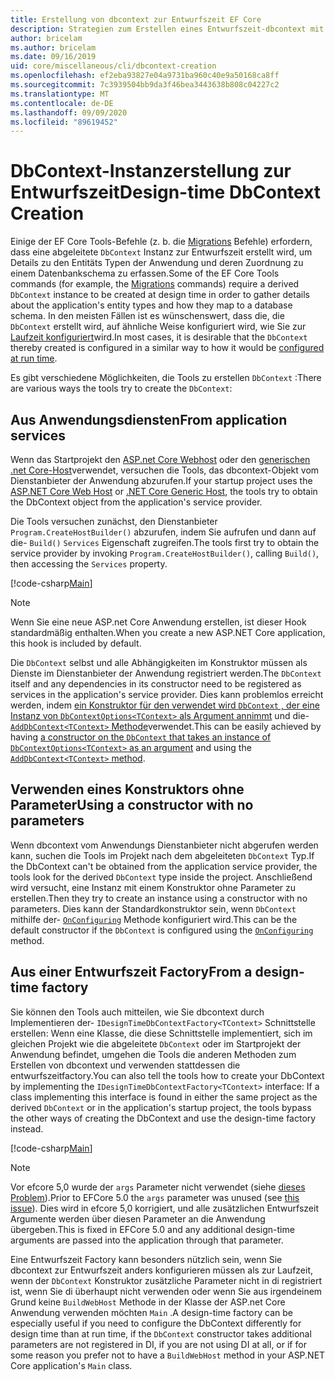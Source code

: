 ```yaml
---
title: Erstellung von dbcontext zur Entwurfszeit EF Core
description: Strategien zum Erstellen eines Entwurfszeit-dbcontext mit Entity Framework Core
author: bricelam
ms.author: bricelam
ms.date: 09/16/2019
uid: core/miscellaneous/cli/dbcontext-creation
ms.openlocfilehash: ef2eba93827e04a9731ba960c40e9a50168ca8ff
ms.sourcegitcommit: 7c3939504bb9da3f46bea3443638b808c04227c2
ms.translationtype: MT
ms.contentlocale: de-DE
ms.lasthandoff: 09/09/2020
ms.locfileid: "89619452"
---
```

# <a name="design-time-dbcontext-creation"></a><span data-ttu-id="801c3-103">DbContext-Instanzerstellung zur Entwurfszeit</span><span class="sxs-lookup"><span data-stu-id="801c3-103">Design-time DbContext Creation</span></span>

<span data-ttu-id="801c3-104">Einige der EF Core Tools-Befehle (z. b. die [Migrations][1] Befehle) erfordern, dass eine abgeleitete `DbContext` Instanz zur Entwurfszeit erstellt wird, um Details zu den Entitäts Typen der Anwendung und deren Zuordnung zu einem Datenbankschema zu erfassen.</span><span class="sxs-lookup"><span data-stu-id="801c3-104">Some of the EF Core Tools commands (for example, the [Migrations][1] commands) require a derived `DbContext` instance to be created at design time in order to gather details about the application's entity types and how they map to a database schema.</span></span> <span data-ttu-id="801c3-105">In den meisten Fällen ist es wünschenswert, dass die, die `DbContext` erstellt wird, auf ähnliche Weise konfiguriert wird, wie Sie zur [Laufzeit konfiguriert][2]wird.</span><span class="sxs-lookup"><span data-stu-id="801c3-105">In most cases, it is desirable that the `DbContext` thereby created is configured in a similar way to how it would be [configured at run time][2].</span></span>

<span data-ttu-id="801c3-106">Es gibt verschiedene Möglichkeiten, die Tools zu erstellen `DbContext` :</span><span class="sxs-lookup"><span data-stu-id="801c3-106">There are various ways the tools try to create the `DbContext`:</span></span>

## <a name="from-application-services"></a><span data-ttu-id="801c3-107">Aus Anwendungsdiensten</span><span class="sxs-lookup"><span data-stu-id="801c3-107">From application services</span></span>

<span data-ttu-id="801c3-108">Wenn das Startprojekt den [ASP.net Core Webhost][3] oder den [generischen .net Core-Host][4]verwendet, versuchen die Tools, das dbcontext-Objekt vom Dienstanbieter der Anwendung abzurufen.</span><span class="sxs-lookup"><span data-stu-id="801c3-108">If your startup project uses the [ASP.NET Core Web Host][3] or [.NET Core Generic Host][4], the tools try to obtain the DbContext object from the application's service provider.</span></span>

<span data-ttu-id="801c3-109">Die Tools versuchen zunächst, den Dienstanbieter `Program.CreateHostBuilder()` abzurufen, indem Sie aufrufen und dann auf die- `Build()` `Services` Eigenschaft zugreifen.</span><span class="sxs-lookup"><span data-stu-id="801c3-109">The tools first try to obtain the service provider by invoking `Program.CreateHostBuilder()`, calling `Build()`, then accessing the `Services` property.</span></span>

[!code-csharp[Main](../../../../samples/core/Miscellaneous/CommandLine/ApplicationService.cs)]

> [!NOTE]
> <span data-ttu-id="801c3-110">Wenn Sie eine neue ASP.net Core Anwendung erstellen, ist dieser Hook standardmäßig enthalten.</span><span class="sxs-lookup"><span data-stu-id="801c3-110">When you create a new ASP.NET Core application, this hook is included by default.</span></span>

<span data-ttu-id="801c3-111">Die `DbContext` selbst und alle Abhängigkeiten im Konstruktor müssen als Dienste im Dienstanbieter der Anwendung registriert werden.</span><span class="sxs-lookup"><span data-stu-id="801c3-111">The `DbContext` itself and any dependencies in its constructor need to be registered as services in the application's service provider.</span></span> <span data-ttu-id="801c3-112">Dies kann problemlos erreicht werden, indem [ein Konstruktor für den verwendet wird `DbContext` , der eine Instanz von `DbContextOptions<TContext>` als Argument annimmt][5] und die- [ `AddDbContext<TContext>` Methode][6]verwendet.</span><span class="sxs-lookup"><span data-stu-id="801c3-112">This can be easily achieved by having [a constructor on the `DbContext` that takes an instance of `DbContextOptions<TContext>` as an argument][5] and using the [`AddDbContext<TContext>` method][6].</span></span>

## <a name="using-a-constructor-with-no-parameters"></a><span data-ttu-id="801c3-113">Verwenden eines Konstruktors ohne Parameter</span><span class="sxs-lookup"><span data-stu-id="801c3-113">Using a constructor with no parameters</span></span>

<span data-ttu-id="801c3-114">Wenn dbcontext vom Anwendungs Dienstanbieter nicht abgerufen werden kann, suchen die Tools im Projekt nach dem abgeleiteten `DbContext` Typ.</span><span class="sxs-lookup"><span data-stu-id="801c3-114">If the DbContext can't be obtained from the application service provider, the tools look for the derived `DbContext` type inside the project.</span></span> <span data-ttu-id="801c3-115">Anschließend wird versucht, eine Instanz mit einem Konstruktor ohne Parameter zu erstellen.</span><span class="sxs-lookup"><span data-stu-id="801c3-115">Then they try to create an instance using a constructor with no parameters.</span></span> <span data-ttu-id="801c3-116">Dies kann der Standardkonstruktor sein, wenn `DbContext` mithilfe der- [`OnConfiguring`][7] Methode konfiguriert wird.</span><span class="sxs-lookup"><span data-stu-id="801c3-116">This can be the default constructor if the `DbContext` is configured using the [`OnConfiguring`][7] method.</span></span>

## <a name="from-a-design-time-factory"></a><span data-ttu-id="801c3-117">Aus einer Entwurfszeit Factory</span><span class="sxs-lookup"><span data-stu-id="801c3-117">From a design-time factory</span></span>

<span data-ttu-id="801c3-118">Sie können den Tools auch mitteilen, wie Sie dbcontext durch Implementieren der- `IDesignTimeDbContextFactory<TContext>` Schnittstelle erstellen: Wenn eine Klasse, die diese Schnittstelle implementiert, sich im gleichen Projekt wie die abgeleitete `DbContext` oder im Startprojekt der Anwendung befindet, umgehen die Tools die anderen Methoden zum Erstellen von dbcontext und verwenden stattdessen die entwurfszeitfactory.</span><span class="sxs-lookup"><span data-stu-id="801c3-118">You can also tell the tools how to create your DbContext by implementing the `IDesignTimeDbContextFactory<TContext>` interface: If a class implementing this interface is found in either the same project as the derived `DbContext` or in the application's startup project, the tools bypass the other ways of creating the DbContext and use the design-time factory instead.</span></span>

[!code-csharp[Main](../../../../samples/core/Miscellaneous/CommandLine/BloggingContextFactory.cs)]

> [!NOTE]
> <span data-ttu-id="801c3-119">Vor efcore 5,0 wurde der `args` Parameter nicht verwendet (siehe [dieses Problem][8]).</span><span class="sxs-lookup"><span data-stu-id="801c3-119">Prior to EFCore 5.0 the `args` parameter was unused (see [this issue][8]).</span></span>
> <span data-ttu-id="801c3-120">Dies wird in efcore 5,0 korrigiert, und alle zusätzlichen Entwurfszeit Argumente werden über diesen Parameter an die Anwendung übergeben.</span><span class="sxs-lookup"><span data-stu-id="801c3-120">This is fixed in EFCore 5.0 and any additional design-time arguments are passed into the application through that parameter.</span></span>

<span data-ttu-id="801c3-121">Eine Entwurfszeit Factory kann besonders nützlich sein, wenn Sie dbcontext zur Entwurfszeit anders konfigurieren müssen als zur Laufzeit, wenn der `DbContext` Konstruktor zusätzliche Parameter nicht in di registriert ist, wenn Sie di überhaupt nicht verwenden oder wenn Sie aus irgendeinem Grund keine `BuildWebHost` Methode in der Klasse der ASP.net Core Anwendung verwenden möchten `Main` .</span><span class="sxs-lookup"><span data-stu-id="801c3-121">A design-time factory can be especially useful if you need to configure the DbContext differently for design time than at run time, if the `DbContext` constructor takes additional parameters are not registered in DI, if you are not using DI at all, or if for some reason you prefer not to have a `BuildWebHost` method in your ASP.NET Core application's `Main` class.</span></span>

  [1]: xref:core/managing-schemas/migrations/index
  [2]: xref:core/miscellaneous/configuring-dbcontext
  [3]: /aspnet/core/fundamentals/host/web-host
  [4]: /aspnet/core/fundamentals/host/generic-host
  [5]: xref:core/miscellaneous/configuring-dbcontext#constructor-argument
  [6]: xref:core/miscellaneous/configuring-dbcontext#using-dbcontext-with-dependency-injection
  [7]: xref:core/miscellaneous/configuring-dbcontext#onconfiguring
  [8]: https://github.com/aspnet/EntityFrameworkCore/issues/8332
